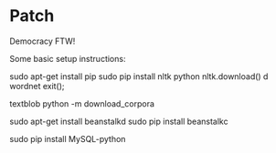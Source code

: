 Patch
=====

Democracy FTW!

Some basic setup instructions:

sudo apt-get install pip
sudo pip install nltk
python
nltk.download()
d wordnet
exit();

textblob
python -m download_corpora

sudo apt-get install beanstalkd
sudo pip install beanstalkc

sudo pip install MySQL-python
